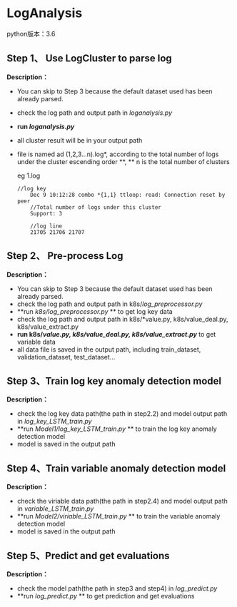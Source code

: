 # LogAnalysis

python版本：3.6

## Step 1、 Use LogCluster to parse log

**Description：**

* You can skip to Step 3 because the default dataset used has been already parsed.

* check the log path and output path in *loganalysis.py*

* **run  *loganalysis.py***

* all cluster result will be in your output path

* file is named ad (1,2,3...n).log*, according to the total number of logs under the cluster escending order **, ** n  is the total number of clusters

  eg 1.log

  ```
  //log key
      Dec 9 10:12:28 combo *{1,1} ttloop: read: Connection reset by peer  
      //Total number of logs under this cluster
      Support: 3                                                           
  
      //log line
      21705 21706 21707 
  ```



## Step 2、 Pre-process Log

**Description：**

* You can skip to Step 3 because the default dataset used has been already parsed.
* check the log path and output path in k8s/*log_preprocessor.py*
* **run *k8s/log_preprocessor.py* ** to get log key data
* check the log path and output path in k8s/*value.py, k8s/value_deal.py, k8s/value_extract.py
* **run k8s/*value.py, k8s/value_deal.py, k8s/value_extract.py*** to get variable data
* all data file is saved in the output path,  including train_dataset, validation_dataset, test_dataset...

## Step 3、Train log key anomaly detection model

**Description：**

* check the log key data path(the path in step2.2) and model output path in *log_key_LSTM_train.py*
* **run *Model1/log_key_LSTM_train.py* ** to train the log key anomaly detection model
* model is saved in the output path

## Step 4、Train variable anomaly detection model

**Description：**

* check the viriable data path(the path in step2.4) and model output path in *variable_LSTM_train.py*
* **run *Model2/viriable_LSTM_train.py* ** to train the variable anomaly detection model
* model is saved in the output path

## Step 5、Predict and get evaluations

**Description：**

* check the model path(the path in step3 and step4) in *log_predict.py*
* **run *log_predict.py* ** to get prediction and get evaluations